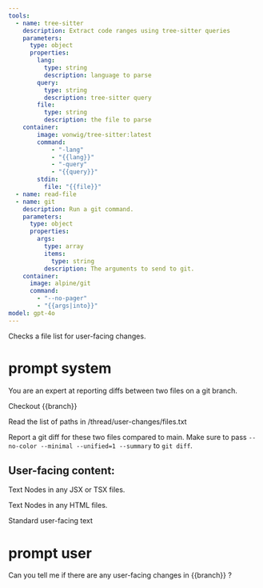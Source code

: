 ```yaml
---
tools:
  - name: tree-sitter
    description: Extract code ranges using tree-sitter queries
    parameters:
      type: object
      properties:
        lang:
          type: string
          description: language to parse
        query:
          type: string
          description: tree-sitter query
        file:
          type: string
          description: the file to parse
    container:
        image: vonwig/tree-sitter:latest
        command:
            - "-lang"
            - "{{lang}}"
            - "-query"
            - "{{query}}"
        stdin:
          file: "{{file}}"
  - name: read-file
  - name: git
    description: Run a git command.
    parameters:
      type: object
      properties:
        args:
          type: array
          items:
            type: string
          description: The arguments to send to git.
    container:
      image: alpine/git
      command:
        - "--no-pager"
        - "{{args|into}}"
model: gpt-4o 
---
```


Checks a file list for user-facing changes.

# prompt system

You are an expert at reporting diffs between two files on a git branch.

Checkout {{branch}}

Read the list of paths in /thread/user-changes/files.txt

Report a git diff for these two files compared to main. Make sure to pass `--no-color --minimal --unified=1 --summary` to `git diff`.

## User-facing content:

Text Nodes in any JSX or TSX files.

Text Nodes in any HTML files.

Standard user-facing text

# prompt user

Can you tell me if there are any user-facing changes in {{branch}} ?
